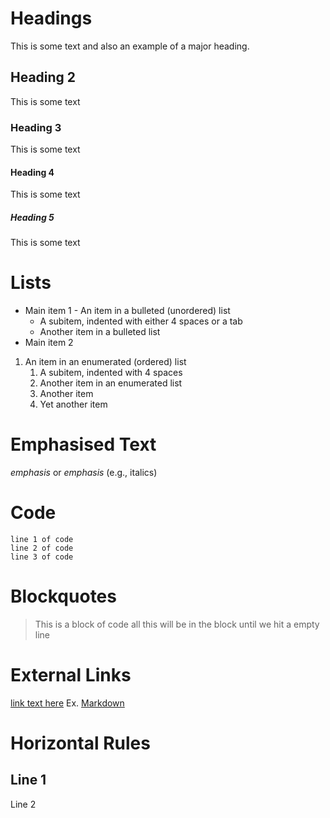 Headings
========
This is some text and also an example of a major heading.

Heading 2
---------
This is some text

### Heading 3
This is some text

#### Heading 4
This is some text

##### Heading 5
This is some text


Lists
=====
* Main item 1 - An item in a bulleted (unordered) list
	* A subitem, indented with either 4 spaces or a tab
	* Another item in a bulleted list
* Main item 2

1. An item in an enumerated (ordered) list
	1. A subitem, indented with 4 spaces
	2. Another item in an enumerated list
	9. Another item
	5. Yet another item

Emphasised Text
===============
*emphasis* or _emphasis_  (e.g., italics)

Code
====

	line 1 of code
	line 2 of code
	line 3 of code

Blockquotes
===========
> This is a block of code
all this will be in the block
until we hit a empty line

External Links
==============
[link text here](link.address.here)
Ex. [Markdown](http://en.wikipedia.com/wiki/Markdown)

Horizontal Rules
================
Line 1
---------------------------------------
Line 2
